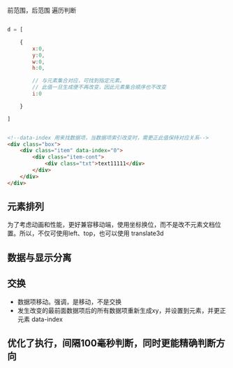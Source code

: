 

前范围，后范围  遍历判断


``` javascript

d = [

    {
        x:0,
        y:0,
        w:0,
        h:0,

        // 与元素集合对应，可找到指定元素。
        // 此值一旦生成便不再改变，因此元素集合顺序也不改变
        i:0

    }

]

```

``` html

<!--data-index 用来找数据项，当数据项索引改变时，需更正此值保持对应关系-->
<div class="box">
    <div class="item" data-index="0">
        <div class="item-cont">
            <div class="txt">text11111</div>
        </div>
    </div>
</div>

```

## 元素排列


为了考虑动画和性能，更好兼容移动端，使用坐标换位，而不是改不元素文档位置。所以，不仅可使用left、top，也可以使用 translate3d


## 数据与显示分离


## 交换


- 数据项移动。强调，是移动，不是交换
- 发生改变的最前面数据项后的所有数据项重新生成xy，并设置到元素，并更正元素 data-index


## 优化了执行，间隔100毫秒判断，同时更能精确判断方向



